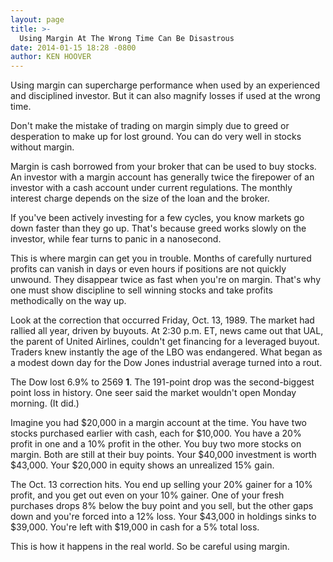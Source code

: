 ```yaml
---
layout: page
title: >-
  Using Margin At The Wrong Time Can Be Disastrous
date: 2014-01-15 18:28 -0800
author: KEN HOOVER
---
```





Using margin can supercharge performance when used by an experienced and disciplined investor. But it can also magnify losses if used at the wrong time.

  

Don't make the mistake of trading on margin simply due to greed or desperation to make up for lost ground. You can do very well in stocks without margin.

  

Margin is cash borrowed from your broker that can be used to buy stocks. An investor with a margin account has generally twice the firepower of an investor with a cash account under current regulations. The monthly interest charge depends on the size of the loan and the broker.

  

If you've been actively investing for a few cycles, you know markets go down faster than they go up. That's because greed works slowly on the investor, while fear turns to panic in a nanosecond.

  

This is where margin can get you in trouble. Months of carefully nurtured profits can vanish in days or even hours if positions are not quickly unwound. They disappear twice as fast when you're on margin. That's why one must show discipline to sell winning stocks and take profits methodically on the way up.

  

Look at the correction that occurred Friday, Oct. 13, 1989. The market had rallied all year, driven by buyouts. At 2:30 p.m. ET, news came out that UAL, the parent of United Airlines, couldn't get financing for a leveraged buyout. Traders knew instantly the age of the LBO was endangered. What began as a modest down day for the Dow Jones industrial average turned into a rout.

  

The Dow lost 6.9% to 2569 **1**. The 191-point drop was the second-biggest point loss in history. One seer said the market wouldn't open Monday morning. (It did.)

  

Imagine you had \$20,000 in a margin account at the time. You have two stocks purchased earlier with cash, each for \$10,000. You have a 20% profit in one and a 10% profit in the other. You buy two more stocks on margin. Both are still at their buy points. Your \$40,000 investment is worth \$43,000. Your \$20,000 in equity shows an unrealized 15% gain.

  

The Oct. 13 correction hits. You end up selling your 20% gainer for a 10% profit, and you get out even on your 10% gainer. One of your fresh purchases drops 8% below the buy point and you sell, but the other gaps down and you're forced into a 12% loss. Your \$43,000 in holdings sinks to \$39,000. You're left with \$19,000 in cash for a 5% total loss.

  

This is how it happens in the real world. So be careful using margin.




